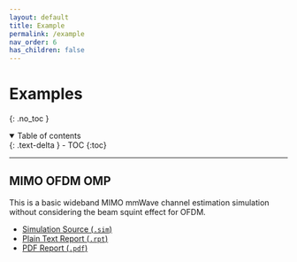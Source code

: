 ```yaml
---
layout: default
title: Example
permalink: /example
nav_order: 6
has_children: false
---
```


# Examples
{: .no_toc }

<details open markdown="block">
  <summary>
    Table of contents
  </summary>
  {: .text-delta }
- TOC
{:toc}
</details>

***

## MIMO OFDM OMP
This is a basic wideband MIMO mmWave channel estimation simulation
without considering the beam squint effect for OFDM.
- [Simulation Source (`.sim`)](MIMO_OFDM_OMP/MIMO_wideband.sim)
- [Plain Text Report (`.rpt`)](MIMO_OFDM_OMP/OFDM_mmWave_CE_OMP_Simulation.rpt)
- [PDF Report (`.pdf`)](MIMO_OFDM_OMP/OFDM_mmWave_CE_OMP_Simulation.pdf)
